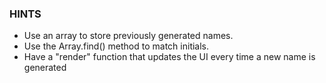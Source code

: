 ### HINTS

- Use an array to store previously generated names.
- Use the Array.find() method to match initials.
- Have a "render" function that updates the UI every time a new name is generated
